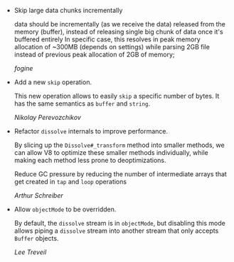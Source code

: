 
*   Skip large data chunks incrementally

    data should be incrementally (as we receive the data) released from the memory (buffer),
    instead of releasing single big chunk of data once it's buffered entirely
    In specific case, this resolves in peak memory allocation of ~300MB (depends on settings)
    while parsing 2GB file instead of previous peak allocation of 2GB of memory;

    *fogine*

*   Add a new `skip` operation.

    This new operation allows to easily `skip` a specific number of bytes. It
    has the same semantics as `buffer` and `string`.

    *Nikolay Perevozchikov*

*   Refactor `dissolve` internals to improve performance.

    By slicing up the `Dissolve#_transform` method into smaller methods,
    we can allow V8 to optimize these smaller methods individually, while
    making each method less prone to deoptimizations.

    Reduce GC pressure by reducing the number of intermediate arrays that get
    created in `tap` and `loop` operations

    *Arthur Schreiber*

*   Allow `objectMode` to be overridden.

    By default, the `dissolve` stream is in `objectMode`, but disabling this
    mode allows piping a `dissolve` stream into another stream that only
    accepts `Buffer` objects.

    *Lee Treveil*
